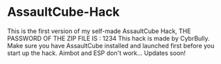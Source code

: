 # AssaultCube-Hack
This is the first version of my self-made AssaultCube Hack, THE PASSWORD OF THE ZIP FILE IS : 1234
This hack is made by CybrBully.
Make sure you have AssaultCube installed and launched first before you start up the hack.
Aimbot and ESP don't work...
Updates soon!
